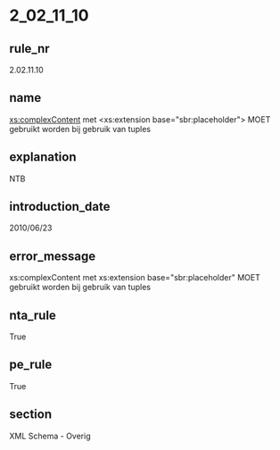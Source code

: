 # 2_02_11_10

## rule_nr
2.02.11.10

## name
<xs:complexContent> met <xs:extension base="sbr:placeholder"> MOET gebruikt worden bij gebruik van tuples

## explanation
NTB

## introduction_date
2010/06/23

## error_message
xs:complexContent met xs:extension base="sbr:placeholder" MOET gebruikt worden bij gebruik van tuples

## nta_rule
True

## pe_rule
True

## section
XML Schema - Overig

